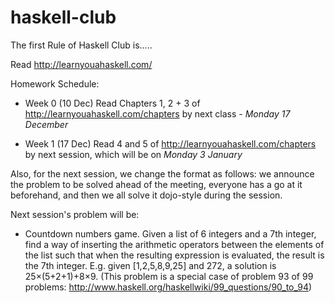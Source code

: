 haskell-club
============

The first Rule of Haskell Club is.....

Read http://learnyouahaskell.com/

Homework Schedule:

- Week 0 (10 Dec)
Read Chapters 1, 2 + 3 of http://learnyouahaskell.com/chapters by next class - *Monday 17 December*

- Week 1 (17 Dec)
Read 4 and 5 of http://learnyouahaskell.com/chapters by next session, which will be on *Monday 3 January*

Also, for the next session, we change the format as follows: we announce the problem to be solved ahead of the meeting, everyone has a go at it beforehand, and then we all solve it dojo-style during the session.

Next session's problem will be:

- Countdown numbers game.  Given a list of 6 integers and a 7th integer, find a way of inserting the arithmetic operators between the elements of the list such that when the resulting expression is evaluated, the result is the 7th integer.  E.g. given [1,2,5,8,9,25] and 272, a solution is 25×(5+2+1)+8×9.  (This problem is a special case of problem 93 of 99 problems: http://www.haskell.org/haskellwiki/99_questions/90_to_94)


